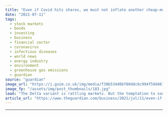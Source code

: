 ```yaml
---
title: "Even if Covid hits shares, we must not inflate another cheap-money bubble"
date: "2021-07-11"
tags: 
  - stock markets
  - bonds
  - investing
  - business
  - financial sector
  - coronavirus
  - infectious diseases
  - world news
  - energy industry
  - environment
  - greenhouse gas emissions
  - guardian
source: "guardian"
image_url: "https://i.guim.co.uk/img/media/f38b534d0bf80ddc6c994f59d467696003d4da23/0_77_3500_2101/master/3500.jpg?width=460&quality=85&auto=format&fit=max&s=42cfed4fdbb0ee92d1a38c1576772cc5"
image_fp: "/assets/img/post_thumbnails/183.jpg"
lead: "The Delta variant is rattling markets. But the temptation to soothe them with quantitative easing must be resistedFalling share prices. Investors piling into the safe haven of bonds. Rising infection rates of the Delta variant of coronavirus. The eve..."
article_url: "https://www.theguardian.com/business/2021/jul/11/even-if-covid-hits-shares-we-must-not-inflate-another-cheap-money-bubble"
---
```


---
